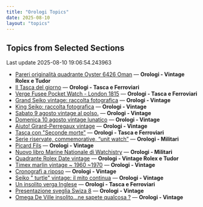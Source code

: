 ```yaml
---
title: "Orologi Topics"
date: 2025-08-10
layout: "topics"
---
```


## Topics from Selected Sections

Last update 2025-08-10 19:06:54.243963

- [Pareri originalità quadrante Oyster 6426 Oman](https://orologi.forumfree.it/?t=80785930) — **Orologi - Vintage Rolex e Tudor**
- [Il Tasca del giorno](https://orologi.forumfree.it/?t=80702163) — **Orologi - Tasca e Ferroviari**
- [Verge Fusee Pocket Watch - London 1815](https://orologi.forumfree.it/?t=80778110) — **Orologi - Tasca e Ferroviari**
- [Grand Seiko vintage: raccolta fotografica](https://orologi.forumfree.it/?t=80435129) — **Orologi - Vintage**
- [King Seiko: raccolta fotografica](https://orologi.forumfree.it/?t=78946994) — **Orologi - Vintage**
- [Sabato 9 agosto vintage al polso.](https://orologi.forumfree.it/?t=80785832) — **Orologi - Vintage**
- [Domenica 10 agosto vintage lunatico](https://orologi.forumfree.it/?t=80786445) — **Orologi - Vintage**
- [Aiuto! Girard-Perregaux vintage](https://orologi.forumfree.it/?t=80787029) — **Orologi - Vintage**
- [Tasca con "Seconde morte"](https://orologi.forumfree.it/?t=80786317) — **Orologi - Tasca e Ferroviari**
- [Serie riservate, commemorative, “unit watch”](https://orologi.forumfree.it/?t=70708713) — **Orologi - Militari**
- [Picard Fils](https://orologi.forumfree.it/?t=80783043) — **Orologi - Vintage**
- [Nuovo libro Marine Nationale di Watchistry](https://orologi.forumfree.it/?t=80762898) — **Orologi - Militari**
- [Quadrante Rolex Date vintage](https://orologi.forumfree.it/?t=80786736) — **Orologi - Vintage Rolex e Tudor**
- [Timex marlin vintage ~ 1960 ~1970](https://orologi.forumfree.it/?t=80785983) — **Orologi - Vintage**
- [Cronografi a riposo](https://orologi.forumfree.it/?t=80784502) — **Orologi - Vintage**
- [Seiko " turtle" vintage: il mito continua](https://orologi.forumfree.it/?t=80781201) — **Orologi - Vintage**
- [Un insolito verga Inglese](https://orologi.forumfree.it/?t=80786314) — **Orologi - Tasca e Ferroviari**
- [Presentazione sveglia Swiza 8](https://orologi.forumfree.it/?t=80426487) — **Orologi - Vintage**
- [Omega De Ville insolito...ne sapete qualcosa ?](https://orologi.forumfree.it/?t=80724754) — **Orologi - Vintage**
